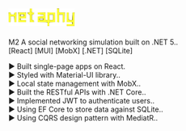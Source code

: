 ## <img src='client-app/public/assets/metaphy100.png' style='height: 35px; width: auto' />

M2
A social networking simulation built on .NET 5..<br/>
[React] [MUI] [MobX] [.NET] [SQLite]

► Built single-page apps on React.<br/>
► Styled with Material-UI library..<br/>
► Local state management with MobX..<br/>
► Built the RESTful APIs with .NET Core..<br/>
► Implemented JWT to authenticate users..<br/>
► Using EF Core to store data against SQLite..<br/>
► Using CQRS design pattern with MediatR..<br/>
